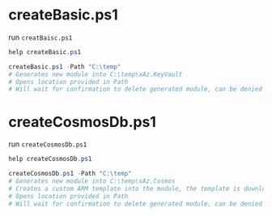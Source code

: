 # createBasic.ps1

run `creatBaisc.ps1`

```PowerShell
help createBasic.ps1

createBasic.ps1 -Path "C:\temp"
# Generates new module into C:\temp\xAz.KeyVault
# Opens location provided in Path
# Will wait for confirmation to delete generated module, can be denied to leave module existing
```

# createCosmosDb.ps1

run `createCosmosDb.ps1`

```PowerShell
help createCosmosDb.ps1

createCosmosDb.ps1 -Path "C:\temp"
# Generates new module into C:\temp\xAz.Cosmos
# Creates a custom ARM template into the module, the template is downloaded from the azure-quickstart-templates repo (https://github.com/Azure/azure-quickstart-templates)
# Opens location provided in Path
# Will wait for confirmation to delete generated module, can be denied to leave module existing
```